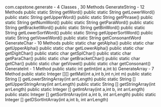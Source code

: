 com.capstone.generate - 4 Classes , 30 Methods
    GenerateString - 12 Methods
        public static String getWord()
        public static String getLowerWord()
        public static String getUpperWord()
        public static String getPhrase()
        public static String getNumWord()
        public static String getParaWord()
        public static String getBracketWord()
        public static String getBinWord()
        public static String getLowerSortWord()
        public static String getUpperSortWord()
        public static String getVowelWord()
        public static String getConsonantWord
    GenerateChar - 10 Methods
        public static char getAlpha()
        public static char getUpperAlpha()
        public static char getLowerAlpha()
        public static  char getDigitChar()
        public static  char getSplChar()
        public static char getParaChar()
        public static char getBracketChar()
        public static char getChar()
        public static char getVowel()
        public static char getConsonant()
    GenerateInt - 1 Method
        public static int getInt(int a,int b)
    GenerateArray - 7 Method
        public static Integer [][] getMat(int a,int b,int n,int m)
        public static String [] getLowerStringArray(int arrLength)
        public static String [] getUpperStringArray(int arrLength)
        public static String [] getStringArray(int arrLength)
        public static Integer [] getIntArray(int a,int b, int arrLength)
        public static Integer [] getSortIntArray(int a,int b, int arrLength)
        public static Integer [] getDSortIntArray(int a,int b, int arrLength)
